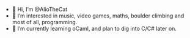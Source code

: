 - 👋 Hi, I’m @AlioTheCat
- 👀 I’m interested in music, video games, maths, boulder climbing and most of all, programming.
- 🌱 I’m currently learning oCaml, and plan to dig into C/C# later on. 
<!---
- 💞️ I’m looking to collaborate on ...
- 📫 How to reach me ...
--->
<!---
AlioTheCat/AlioTheCat is a ✨ special ✨ repository because its `README.md` (this file) appears on your GitHub profile.
You can click the Preview link to take a look at your changes.
--->
